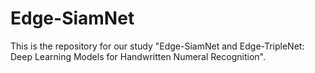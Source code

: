 # Edge-SiamNet
This is the repository for our study "Edge-SiamNet and Edge-TripleNet: Deep Learning Models for Handwritten Numeral Recognition".
